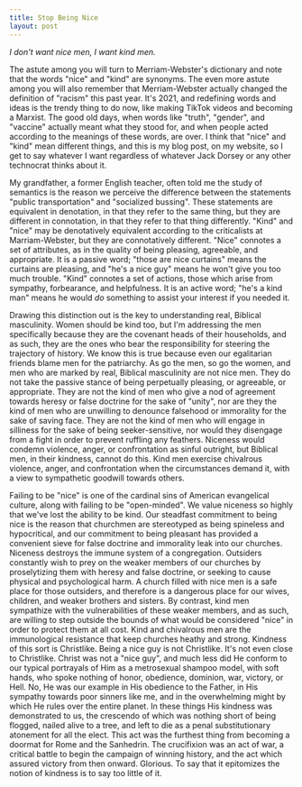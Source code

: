 ```yaml
---
title: Stop Being Nice
layout: post
---
```


_I don't want nice men, I want kind men._

The astute among you will turn to Merriam-Webster's dictionary and note that the words "nice" and "kind" are synonyms. The even more astute among you will also remember that Merriam-Webster actually changed the definition of "racism" this past year. It's 2021, and redefining words and ideas is the trendy thing to do now, like making TikTok videos and becoming a Marxist. The good old days, when words like "truth", "gender", and "vaccine" actually meant what they stood for, and when people acted according to the meanings of these words, are over. I think that "nice" and "kind" mean different things, and this is my blog post, on my website, so I get to say whatever I want regardless of whatever Jack Dorsey or any other technocrat thinks about it.

My grandfather, a former English teacher, often told me the study of semantics is the reason we perceive the difference between the statements "public transportation" and "socialized bussing". These statements are equivalent in denotation, in that they refer to the same thing, but they are different in connotation, in that they refer to that thing differently. "Kind" and "nice" may be denotatively equivalent according to the criticalists at Marriam-Webster, but they are connotatively different. "Nice" connotes a set of attributes, as in the quality of being pleasing, agreeable, and appropriate. It is a passive word; "those are nice curtains" means the curtains are pleasing, and "he's a nice guy" means he won't give you too much trouble. "Kind" connotes a set of actions, those which arise from sympathy, forbearance, and helpfulness. It is an active word; "he's a kind man" means he would _do_ something to assist your interest if you needed it.

Drawing this distinction out is the key to understanding real, Biblical masculinity. Women should be kind too, but I'm addressing the men specifically because they are the covenant heads of their households, and as such, they are the ones who bear the responsibility for steering the trajectory of history. We know this is true because even our egalitarian friends blame men for the patriarchy. As go the men, so go the women, and men who are marked by real, Biblical masculinity are not nice men. They do not take the passive stance of being perpetually pleasing, or agreeable, or appropriate. They are not the kind of men who give a nod of agreement towards heresy or false doctrine for the sake of "unity", nor are they the kind of men who are unwilling to denounce falsehood or immorality for the sake of saving face. They are not the kind of men who will engage in silliness for the sake of being seeker-sensitive, nor would they disengage from a fight in order to prevent ruffling any feathers. Niceness would condemn violence, anger, or confrontation as sinful outright, but Biblical men, in their kindness, cannot do this. Kind men exercise chivalrous violence, anger, and confrontation when the circumstances demand it, with a view to sympathetic goodwill towards others.

Failing to be "nice" is one of the cardinal sins of American evangelical culture, along with failing to be "open-minded". We value niceness so highly that we've lost the ability to be kind. Our steadfast commitment to being nice is the reason that churchmen are stereotyped as being spineless and hypocritical, and our commitment to being pleasant has provided a convenient sieve for false doctrine and immorality leak into our churches. Niceness destroys the immune system of a congregation. Outsiders constantly wish to prey on the weaker members of our churches by proselytizing them with heresy and false doctrine, or seeking to cause physical and psychological harm. A church filled with nice men is a safe place for those outsiders, and therefore is a dangerous place for our wives, children, and weaker brothers and sisters. By contrast, kind men sympathize with the vulnerabilities of these weaker members, and as such, are willing to step outside the bounds of what would be considered "nice" in order to protect them at all cost. Kind and chivalrous men are the immunological resistance that keep churches heathy and strong. Kindness of this sort is Christlike. Being a nice guy is not Christlike. It's not even close to Christlike. Christ was not a "nice guy", and much less did He conform to our typical portrayals of Him as a metrosexual shampoo model, with soft hands, who spoke nothing of honor, obedience, dominion, war, victory, or Hell. No, He was our example in His obedience to the Father, in His sympathy towards poor sinners like me, and in the overwhelming might by which He rules over the entire planet. In these things His kindness was demonstrated to us, the crescendo of which was nothing short of being flogged, nailed alive to a tree, and left to die as a penal substitutionary atonement for all the elect. This act was the furthest thing from becoming a doormat for Rome and the Sanhedrin. The crucifixion was an act of war, a critical battle to begin the campaign of winning history, and the act which assured victory from then onward. Glorious. To say that it epitomizes the notion of kindness is to say too little of it.
